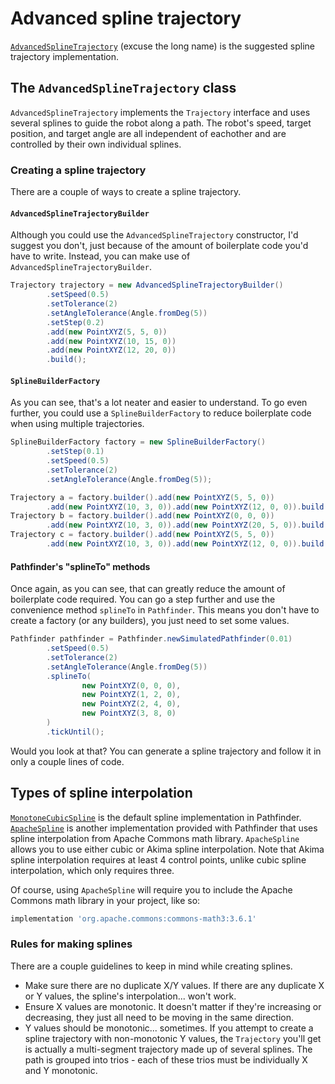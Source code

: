 # Advanced spline trajectory
[`AdvancedSplineTrajectory`](../pathfinder2-core/src/main/java/me/wobblyyyy/pathfinder2/trajectory/spline/AdvancedSplineTrajectory.java)
(excuse the long name) is the suggested spline trajectory implementation.

## The `AdvancedSplineTrajectory` class
`AdvancedSplineTrajectory` implements the `Trajectory` interface and uses
several splines to guide the robot along a path. The robot's speed, target
position, and target angle are all independent of eachother and are controlled
by their own individual splines.

### Creating a spline trajectory
There are a couple of ways to create a spline trajectory.

#### `AdvancedSplineTrajectoryBuilder`
Although you could use the `AdvancedSplineTrajectory` constructor, I'd suggest
you don't, just because of the amount of boilerplate code you'd have to write.
Instead, you can make use of `AdvancedSplineTrajectoryBuilder`.
```java
Trajectory trajectory = new AdvancedSplineTrajectoryBuilder()
        .setSpeed(0.5)
        .setTolerance(2)
        .setAngleTolerance(Angle.fromDeg(5))
        .setStep(0.2)
        .add(new PointXYZ(5, 5, 0))
        .add(new PointXYZ(10, 15, 0))
        .add(new PointXYZ(12, 20, 0))
        .build();
```

#### `SplineBuilderFactory`
As you can see, that's a lot neater and easier to understand. To go even
further, you could use a `SplineBuilderFactory` to reduce boilerplate code
when using multiple trajectories.
```java
SplineBuilderFactory factory = new SplineBuilderFactory()
        .setStep(0.1)
        .setSpeed(0.5)
        .setTolerance(2)
        .setAngleTolerance(Angle.fromDeg(5));

Trajectory a = factory.builder().add(new PointXYZ(5, 5, 0))
        .add(new PointXYZ(10, 3, 0)).add(new PointXYZ(12, 0, 0)).build();
Trajectory b = factory.builder().add(new PointXYZ(0, 0, 0))
        .add(new PointXYZ(10, 3, 0)).add(new PointXYZ(20, 5, 0)).build();
Trajectory c = factory.builder().add(new PointXYZ(5, 5, 0))
        .add(new PointXYZ(10, 3, 0)).add(new PointXYZ(12, 0, 0)).build();
```

#### Pathfinder's "splineTo" methods
Once again, as you can see, that can greatly reduce the amount of boilerplate
code required. You can go a step further and use the convenience method
`splineTo` in `Pathfinder`. This means you don't have to create a factory
(or any builders), you just need to set some values.
```java
Pathfinder pathfinder = Pathfinder.newSimulatedPathfinder(0.01)
        .setSpeed(0.5)
        .setTolerance(2)
        .setAngleTolerance(Angle.fromDeg(5))
        .splineTo(
                new PointXYZ(0, 0, 0),
                new PointXYZ(1, 2, 0),
                new PointXYZ(2, 4, 0),
                new PointXYZ(3, 8, 0)
        )
        .tickUntil();
```

Would you look at that? You can generate a spline trajectory and follow it
in only a couple lines of code.

## Types of spline interpolation
[`MonotoneCubicSpline`](../pathfinder2-geometry/src/main/java/me/wobblyyyy/pathfinder2/math/MonotoneCubicSpline.java)
is the default spline implementation in Pathfinder.
[`ApacheSpline`](../pathfinder2-geometry/src/main/java/me/wobblyyyy/pathfinder2/math/ApacheSpline.java)
is another implementation provided with Pathfinder that uses spline
interpolation from Apache Commons math library. `ApacheSpline` allows you
to use either cubic or Akima spline interpolation. Note that Akima spline
interpolation requires at least 4 control points, unlike cubic spline
interpolation, which only requires three.

Of course, using `ApacheSpline` will require you to include the Apache Commons
math library in your project, like so:
```groovy
implementation 'org.apache.commons:commons-math3:3.6.1'
```

### Rules for making splines
There are a couple guidelines to keep in mind while creating splines.
- Make sure there are no duplicate X/Y values. If there are any duplicate
  X or Y values, the spline's interpolation... won't work.
- Ensure X values are monotonic. It doesn't matter if they're increasing or
  decreasing, they just all need to be moving in the same direction.
- Y values should be monotonic... sometimes. If you attempt to create a spline
  trajectory with non-monotonic Y values, the `Trajectory` you'll get is
  actually a multi-segment trajectory made up of several splines. The path
  is grouped into trios - each of these trios must be individually X and Y
  monotonic.
